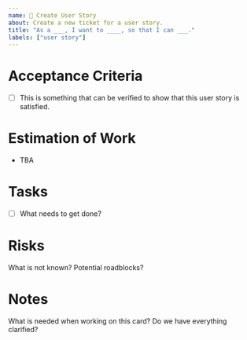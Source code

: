 ```yaml
---
name: 🧚 Create User Story
about: Create a new ticket for a user story.
title: "As a ___, I want to ____, so that I can ___."
labels: ["user story"]
---
```


# Acceptance Criteria
- [ ] This is something that can be verified to show that this user story is satisfied.

# Estimation of Work
- TBA

# Tasks
- [ ] What needs to get done?

# Risks
What is not known? Potential roadblocks?

# Notes
What is needed when working on this card? Do we have everything clarified?